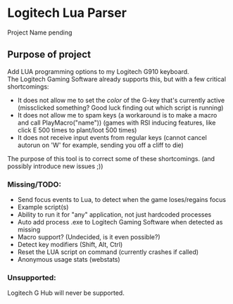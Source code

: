 # Logitech Lua Parser

Project Name pending


## Purpose of project
Add LUA programming options to my Logitech G910 keyboard.  
The Logitech Gaming Software already supports this, but with a few critical shortcomings:
* It does not allow me to set the _color_ of the G-key that's currently active (missclicked something? Good luck finding out which script is running)
* It does not allow me to spam keys (a workaround is to make a macro and call PlayMacro("name")) (games with RSI inducing features, like click E 500 times to plant/loot 500 times)
* It does not receive input events from regular keys (cannot cancel autorun on 'W' for example, sending you off a cliff to die)

The purpose of this tool is to correct some of these shortcomings. (and possibly introduce new issues ;))  


### Missing/TODO:
* Send focus events to Lua, to detect when the game loses/regains focus
* Example script(s)
* Ability to run it for "any" application, not just hardcoded processes
* Auto add process .exe to Logitech Gaming Software when detected as missing
* Macro support? (Undecided, is it even possible?)
* Detect key modifiers (Shift, Alt, Ctrl)
* Reset the LUA script on command (currently crashes if called)
* Anonymous usage stats (webstats)

### Unsupported:
Logitech G Hub will never be supported.